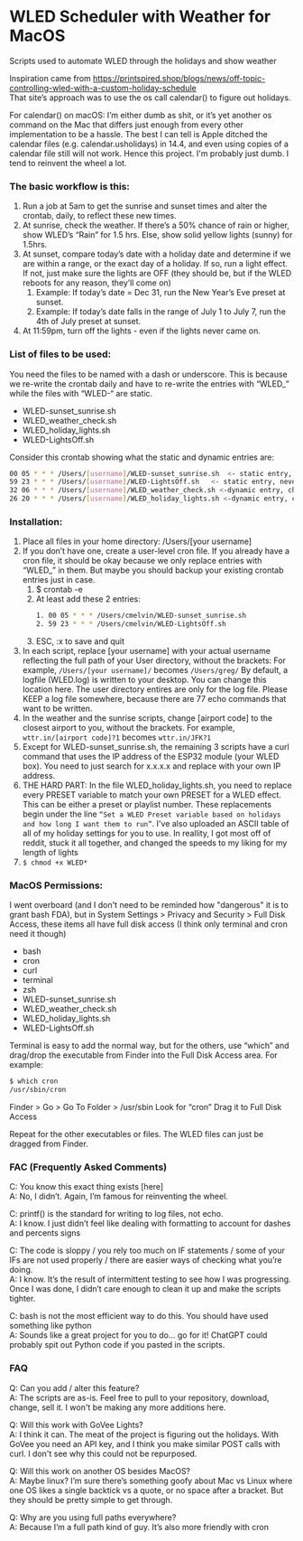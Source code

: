 # WLED Scheduler with Weather for MacOS
Scripts used to automate WLED through the holidays and show weather

Inspiration came from https://printspired.shop/blogs/news/off-topic-controlling-wled-with-a-custom-holiday-schedule <br>
That site’s approach was to use the os call calendar() to figure out holidays.

For calendar() on macOS: I’m either dumb as shit, or it’s yet another os command on the Mac that differs just enough from every other implementation to be a hassle. The best I can tell is Apple ditched the calendar files (e.g. calendar.usholidays) in 14.4, and even using copies of a calendar file still will not work. Hence this project. I'm probably just dumb.  I tend to reinvent the wheel a lot.

### The basic workflow is this: 
1. Run a job at 5am to get the sunrise and sunset times and alter the crontab, daily, to reflect these new times.  
2. At sunrise, check the weather.  If there’s a 50% chance of rain or higher, show WLED’s “Rain” for 1.5 hrs.  Else, show solid yellow lights (sunny) for 1.5hrs. 
3. At sunset, compare today’s date with a holiday date and determine if we are within a range, or the exact day of a holiday.  If so, run a light effect.  If not, just make sure the lights are OFF (they should be, but if the WLED reboots for any reason, they’ll come on)
    1. Example: If today’s date = Dec 31, run the New Year’s Eve preset at sunset.
    2. Example: If today’s date falls in the range of July 1 to July 7, run the 4th of July preset at sunset.
4. At 11:59pm, turn off the lights - even if the lights never came on.

### List of files to be used:
You need the files to be named with a dash or underscore.  This is because we re-write the crontab daily and have to re-write the entries with “WLED_” while the files with “WLED-“ are static. 
- WLED-sunset_sunrise.sh	
- WLED_weather_check.sh
- WLED_holiday_lights.sh
- WLED-LightsOff.sh	

Consider this crontab showing what the static and dynamic entries are:
```sh
00 05 * * * /Users/[username]/WLED-sunset_sunrise.sh  <- static entry, never changes
59 23 * * * /Users/[username]/WLED-LightsOff.sh   <- static entry, never changes
32 06 * * * /Users/[username]/WLED_weather_check.sh <-dynamic entry, changes daily
26 20 * * * /Users/[username]/WLED_holiday_lights.sh <-dynamic entry, changes daily
```
### Installation:
1. Place all files in your home directory: /Users/[your username]
2. If you don’t have one, create a user-level cron file.  If you already have a cron file, it should be okay because we only replace entries with “WLED_” in them. But maybe you should backup your existing crontab entries just in case.
    1. $ crontab -e
    2. At least add these 2 entries:
        ```sh 
        1. 00 05 * * * /Users/cmelvin/WLED-sunset_sunrise.sh
        2. 59 23 * * * /Users/cmelvin/WLED-LightsOff.sh
        ```
    4. ESC, :x to save and quit
3. In each script, replace [your username] with your actual username reflecting the full path of your User directory, without the brackets:  For example, `/Users/[your username]/` becomes `/Users/greg/`  By default, a logfile (WLED.log) is written to your desktop.  You can change this location here.  The user directory entires are only for the log file.  Please KEEP a log file somewhere, because there are 77 echo commands that want to be written.
4. In the weather and the sunrise scripts, change [airport code] to the closest airport to you, without the brackets.  For example, `wttr.in/[airport code]?1` becomes `wttr.in/JFK?1`
5. Except for WLED-sunset_sunrise.sh, the remaining 3 scripts have a curl command that uses the IP address of the ESP32 module (your WLED box).  You need to just search for x.x.x.x and replace with your own IP address.
6.  THE HARD PART: In the file WLED_holiday_lights.sh, you need to replace every PRESET variable to match your own PRESET for a WLED effect.  This can be either a preset or playlist number.  These replacements begin under the line `“Set a WLED Preset variable based on holidays and how long I want them to run”`.  I've also uploaded an ASCII table of all of my holiday settings for you to use.  In reallity, I got most off of reddit, stuck it all together, and changed the speeds to my liking for my length of lights
7. `$ chmod +x WLED*`

### MacOS Permissions:
I went overboard (and I don't need to be reminded how "dangerous" it is to grant bash FDA), but in System Settings > Privacy and Security > Full Disk Access, these items all have full disk access (I think only terminal and cron need it though)
- bash
- cron
- curl
- terminal
- zsh
- WLED-sunset_sunrise.sh	
- WLED_weather_check.sh
- WLED_holiday_lights.sh
- WLED-LightsOff.sh

Terminal is easy to add the normal way, but for the others,  use “which” and drag/drop the executable from Finder into the Full Disk Access area.  For example:
```sh
$ which cron
/usr/sbin/cron
```
Finder > Go > Go To Folder > /usr/sbin
Look for “cron”
Drag it to Full Disk Access 

Repeat for the other executables or files.  The WLED files can just be dragged from Finder.

### FAC (Frequently Asked Comments)
C: You know this exact thing exists [here]<br>
A: No, I didn’t.  Again, I’m famous for reinventing the wheel.

C: printf() is the standard for writing to log files, not echo. <br>
A: I know. I just didn’t feel like dealing with formatting to account for dashes and percents signs   

C: The code is sloppy / you rely too much on IF statements / some of your IFs are not used properly / there are easier ways of checking what you’re doing.<br>
A: I know. It’s the result of intermittent testing to see how I was progressing. Once I was done, I didn’t care enough to clean it up and make the scripts tighter. 

C: bash is not the most efficient way to do this.  You should have used something like python<br>
A: Sounds like a great project for you to do… go for it!  ChatGPT could probably spit out Python code if you pasted in the scripts.

### FAQ
Q: Can you add / alter this feature?  <br>
A: The scripts are as-is. Feel free to pull to your repository, download, change, sell it. I won't be making any more additions here.

Q: Will this work with GoVee Lights? <br>
A: I think it can.  The meat of the project is figuring out the holidays.  With GoVee you need an API key, and I think you make similar POST calls with curl.  I don't see why this could not be repurposed.

Q: Will this work on another OS besides MacOS?<br>
A: Maybe linux?  I’m sure there’s something goofy about Mac vs Linux where one OS likes a single backtick vs a quote, or no space after a bracket.  But they should be pretty simple to get through.

Q: Why are you using full paths everywhere?<br>
A: Because I’m a full path kind of guy.  It’s also more friendly with cron 






